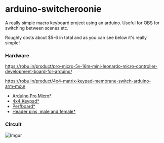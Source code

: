 # arduino-switcheroonie
A really simple macro keyboard project using an arduino. Useful for OBS for switching between scenes etc.

Roughly costs about $5-6 in total and as you can see below it's really simple!


### Hardware

https://robu.in/product/pro-micro-5v-16m-mini-leonardo-micro-controller-development-board-for-arduino/

https://robu.in/product/4x4-matrix-keypad-membrane-switch-arduino-arm-mcu/

- [Arduino Pro Micro*](http://s.click.aliexpress.com/e/cKhaIeiy)
- [4x4 Keypad*](http://s.click.aliexpress.com/e/p55RfT2)
- [Perfboard*](http://s.click.aliexpress.com/e/bSd3pJqC)
- [Header pins, male and female*](http://s.click.aliexpress.com/e/xVXAQTA)


### Circuit
![Imgur](https://i.imgur.com/u7MkgGV.png)
